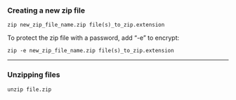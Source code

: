 ### Creating a new zip file

    zip new_zip_file_name.zip file(s)_to_zip.extension

To protect the zip file with a password, add “-e” to encrypt:

    zip -e new_zip_file_name.zip file(s)_to_zip.extension

---
### Unzipping files

    unzip file.zip
